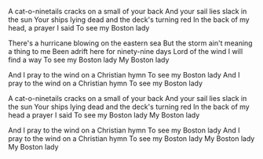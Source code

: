 A cat-o-ninetails cracks on a small of your back
And your sail lies slack in the sun
Your ships lying dead and the deck's turning red
In the back of my head, a prayer I said
To see my Boston lady

There's a hurricane blowing on the eastern sea
But the storm ain't meaning a thing to me
Been adrift here for ninety-nine days
Lord of the wind I will find a way
To see my Boston lady
My Boston lady

And I pray to the wind on a Christian hymn
To see my Boston lady
And I pray to the wind on a Christian hymn
To see my Boston lady

A cat-o-ninetails cracks on a small of your back
And your sail lies slack in the sun
Your ships lying dead and the deck's turning red
In the back of my head a prayer I said
To see my Boston lady
My Boston lady

And I pray to the wind on a Christian hymn
To see my Boston lady
And I pray to the wind on a Christian hymn
To see my Boston lady
My Boston lady
My Boston lady

